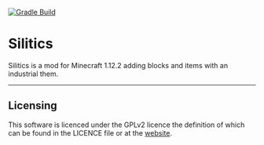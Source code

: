 [![Gradle Build](https://github.com/benjaminheath238/Silitics/actions/workflows/gradle-build.yaml/badge.svg)](https://github.com/benjaminheath238/Silitics/actions/workflows/gradle-build.yaml)

# Silitics

Silitics is a mod for Minecraft 1.12.2 adding blocks and items with an industrial them.

---

## Licensing

This software is licenced under the GPLv2 licence the definition of which can be found in the LICENCE file or at the [website](https://www.gnu.org/licenses/old-licenses/gpl-2.0.en.html).
